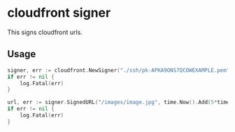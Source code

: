 # cloudfront signer

This signs cloudfront urls.

## Usage

```go
signer, err := cloudfront.NewSigner("./ssh/pk-APKA9ONS7QCOWEXAMPLE.pem", "APKA9ONS7QCOWEXAMPLE", "http://d111111abcdef8.cloudfront.net")
if err != nil {
	log.Fatal(err)
}

url, err := signer.SignedURL("/images/image.jpg", time.Now().Add(5*time.Minute))
if err != nil {
	log.Fatal(err)
}
```

